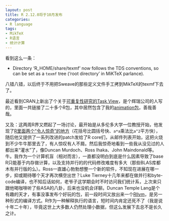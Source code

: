 ```yaml
---
layout: post
title: R 2.12.0将于10月发布
categories:
- R language
tags:
- MikTeX
- R语言
- 统计计算
---
```


看到这么一条：

* Directory ‘R_HOME/share/texmf’ now follows the TDS conventions, so can be set as a `texmf` tree (‘root directory’ in MiKTeX parlance).

八错八错，以后终于不用把Sweave的那些定义文件手工拷到MikTeX的texmf下去了。

最近看到CRAN上新出了个关于[可重复性研究的Task View](http://cran.r-project.org/web/views/ReproducibleResearch.html)，是个辉瑞公司的人写的，里面一共链接了二十多个R包，其中居然包含了我的[animation包](http://cran.r-project.org/package=animation)，善哉善哉。

又及：这两周R界又燃起了一场讨论，最开始是从多伦多大学一位教授开始，他发现了[R里面两个“令人惊奇”的地方](http://radfordneal.wordpress.com/2010/08/15/two-surpising-things-about-r/)（花括号比圆括号快、`a*a`乘法比`a^2`平方快），随后他又提供了一系列改进的patch发给了R core们，从邮件列表开始，这把火烧到不少牛牛那里去了，有人惊叹有人不屑。然后我惊奇地看到一些我从没见过的人都出来“灌水”了，像Duncan Murdoch、Ross Ihaka、John Maindonald等。牛。我作为一个计算机盲（相对而言），一直都没明白到底是什么因素导致了base R只能基于内存做计算，以及支持并行的的代码修改难度有多大（那些BLAS库都木有并行版的么）。Ross一直雄心勃勃想整一个新的软件，不知现在进展在哪一步，抑或期待哪个天才再次横空出世？Luke Tierney十几年来都在做并行和byte-code编译，也不知后话如何，老爷子这学期会时不时访问我们统计系，上次来只跟他喝咖啡听了些ASA的八卦，后来也没机会详聊。Duncan Temple Lang是个有趣的天才，有事没事发布个好玩的包，前一段时间又放出来一个[Rllvm](http://www.omegahat.org/Rllvm/)，是另一种形式的编译方式。R作为一种解释执行的语言，短时间内肯定还死不了（我是说十年二十年），毕竟这世上大多数人仍然处理小数据，但这么发展下去总不是长久之计。

